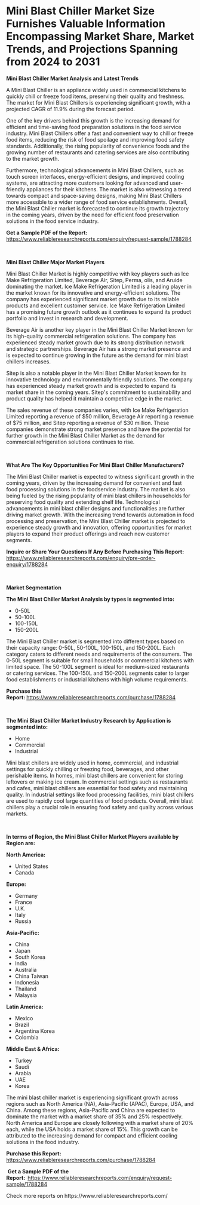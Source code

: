 <p><h1>Mini Blast Chiller Market Size Furnishes Valuable Information Encompassing Market Share, Market Trends, and Projections Spanning from 2024 to 2031</h1></p><p><strong>Mini Blast Chiller Market Analysis and Latest Trends</strong></p>
<p><p>A Mini Blast Chiller is an appliance widely used in commercial kitchens to quickly chill or freeze food items, preserving their quality and freshness. The market for Mini Blast Chillers is experiencing significant growth, with a projected CAGR of 11.9% during the forecast period.</p><p>One of the key drivers behind this growth is the increasing demand for efficient and time-saving food preparation solutions in the food service industry. Mini Blast Chillers offer a fast and convenient way to chill or freeze food items, reducing the risk of food spoilage and improving food safety standards. Additionally, the rising popularity of convenience foods and the growing number of restaurants and catering services are also contributing to the market growth.</p><p>Furthermore, technological advancements in Mini Blast Chillers, such as touch screen interfaces, energy-efficient designs, and improved cooling systems, are attracting more customers looking for advanced and user-friendly appliances for their kitchens. The market is also witnessing a trend towards compact and space-saving designs, making Mini Blast Chillers more accessible to a wider range of food service establishments. Overall, the Mini Blast Chiller market is forecasted to continue its growth trajectory in the coming years, driven by the need for efficient food preservation solutions in the food service industry.</p></p>
<p><strong>Get a Sample PDF of the Report:&nbsp;</strong> <a href="https://www.reliableresearchreports.com/enquiry/request-sample/1788284">https://www.reliableresearchreports.com/enquiry/request-sample/1788284</a></p>
<p>&nbsp;</p>
<p><strong>Mini Blast Chiller Major Market Players</strong></p>
<p><p>Mini Blast Chiller Market is highly competitive with key players such as Ice Make Refrigeration Limited, Beverage Air, Sitep, Perma, olis, and Aruide dominating the market. Ice Make Refrigeration Limited is a leading player in the market known for its innovative and energy-efficient solutions. The company has experienced significant market growth due to its reliable products and excellent customer service. Ice Make Refrigeration Limited has a promising future growth outlook as it continues to expand its product portfolio and invest in research and development.</p><p>Beverage Air is another key player in the Mini Blast Chiller Market known for its high-quality commercial refrigeration solutions. The company has experienced steady market growth due to its strong distribution network and strategic partnerships. Beverage Air has a strong market presence and is expected to continue growing in the future as the demand for mini blast chillers increases.</p><p>Sitep is also a notable player in the Mini Blast Chiller Market known for its innovative technology and environmentally friendly solutions. The company has experienced steady market growth and is expected to expand its market share in the coming years. Sitep's commitment to sustainability and product quality has helped it maintain a competitive edge in the market.</p><p>The sales revenue of these companies varies, with Ice Make Refrigeration Limited reporting a revenue of $50 million, Beverage Air reporting a revenue of $75 million, and Sitep reporting a revenue of $30 million. These companies demonstrate strong market presence and have the potential for further growth in the Mini Blast Chiller Market as the demand for commercial refrigeration solutions continues to rise.</p></p>
<p>&nbsp;</p>
<p><strong>What Are The Key Opportunities For Mini Blast Chiller Manufacturers?</strong></p>
<p><p>The Mini Blast Chiller market is expected to witness significant growth in the coming years, driven by the increasing demand for convenient and fast food processing solutions in the foodservice industry. The market is also being fueled by the rising popularity of mini blast chillers in households for preserving food quality and extending shelf life. Technological advancements in mini blast chiller designs and functionalities are further driving market growth. With the increasing trend towards automation in food processing and preservation, the Mini Blast Chiller market is projected to experience steady growth and innovation, offering opportunities for market players to expand their product offerings and reach new customer segments.</p></p>
<p><strong>Inquire or Share Your Questions If Any Before Purchasing This Report:</strong> <a href="https://www.reliableresearchreports.com/enquiry/pre-order-enquiry/1788284">https://www.reliableresearchreports.com/enquiry/pre-order-enquiry/1788284</a></p>
<p>&nbsp;</p>
<p><strong>Market Segmentation</strong></p>
<p><strong>The Mini Blast Chiller Market Analysis by types is segmented into:</strong></p>
<p><ul><li>0-50L</li><li>50-100L</li><li>100-150L</li><li>150-200L</li></ul></p>
<p><p>The Mini Blast Chiller market is segmented into different types based on their capacity range: 0-50L, 50-100L, 100-150L, and 150-200L. Each category caters to different needs and requirements of the consumers. The 0-50L segment is suitable for small households or commercial kitchens with limited space. The 50-100L segment is ideal for medium-sized restaurants or catering services. The 100-150L and 150-200L segments cater to larger food establishments or industrial kitchens with high volume requirements.</p></p>
<p><strong>Purchase this Report:&nbsp;</strong><a href="https://www.reliableresearchreports.com/purchase/1788284">https://www.reliableresearchreports.com/purchase/1788284</a></p>
<p>&nbsp;</p>
<p><strong>The Mini Blast Chiller Market Industry Research by Application is segmented into:</strong></p>
<p><ul><li>Home</li><li>Commercial</li><li>Industrial</li></ul></p>
<p><p>Mini blast chillers are widely used in home, commercial, and industrial settings for quickly chilling or freezing food, beverages, and other perishable items. In homes, mini blast chillers are convenient for storing leftovers or making ice cream. In commercial settings such as restaurants and cafes, mini blast chillers are essential for food safety and maintaining quality. In industrial settings like food processing facilities, mini blast chillers are used to rapidly cool large quantities of food products. Overall, mini blast chillers play a crucial role in ensuring food safety and quality across various markets.</p></p>
<p>&nbsp;</p>
<p><strong>In terms of Region, the Mini Blast Chiller Market Players available by Region are:</strong></p>
<p>
    <p> <strong> North America: </strong>
        <ul>
            <li>United States</li>
            <li>Canada</li>
        </ul>
        </p> 
    <p> <strong> Europe: </strong>
        <ul>
            <li>Germany</li>
            <li>France</li>
            <li>U.K.</li>
            <li>Italy</li>
            <li>Russia</li>
        </ul>
        </p> 
    <p> <strong> Asia-Pacific: </strong>
        <ul>
            <li>China</li>
            <li>Japan</li>
            <li>South Korea</li>
            <li>India</li>
            <li>Australia</li>
            <li>China Taiwan</li>
            <li>Indonesia</li>
            <li>Thailand</li>
            <li>Malaysia</li>
        </ul>
        </p> 
    <p> <strong> Latin America: </strong>
        <ul>
            <li>Mexico</li>
            <li>Brazil</li>
            <li>Argentina Korea</li>
            <li>Colombia</li>
        </ul>
        </p> 
    <p> <strong> Middle East & Africa: </strong>
        <ul>
            <li>Turkey</li>
            <li>Saudi</li>
            <li>Arabia</li>
            <li>UAE</li>
            <li>Korea</li>
        </ul>
    </p>
    </p>
<p><p>The mini blast chiller market is experiencing significant growth across regions such as North America (NA), Asia-Pacific (APAC), Europe, USA, and China. Among these regions, Asia-Pacific and China are expected to dominate the market with a market share of 35% and 25% respectively. North America and Europe are closely following with a market share of 20% each, while the USA holds a market share of 15%. This growth can be attributed to the increasing demand for compact and efficient cooling solutions in the food industry.</p></p>
<p><strong>Purchase this Report: </strong><a href="https://www.reliableresearchreports.com/purchase/1788284">https://www.reliableresearchreports.com/purchase/1788284</a></p>
<p>&nbsp;<strong>Get a Sample PDF of the Report:&nbsp;&nbsp;</strong><a href="https://www.reliableresearchreports.com/enquiry/request-sample/1788284">https://www.reliableresearchreports.com/enquiry/request-sample/1788284</a></p>
<p><strong></strong></p>
<p>Check more reports on https://www.reliableresearchreports.com/</p>